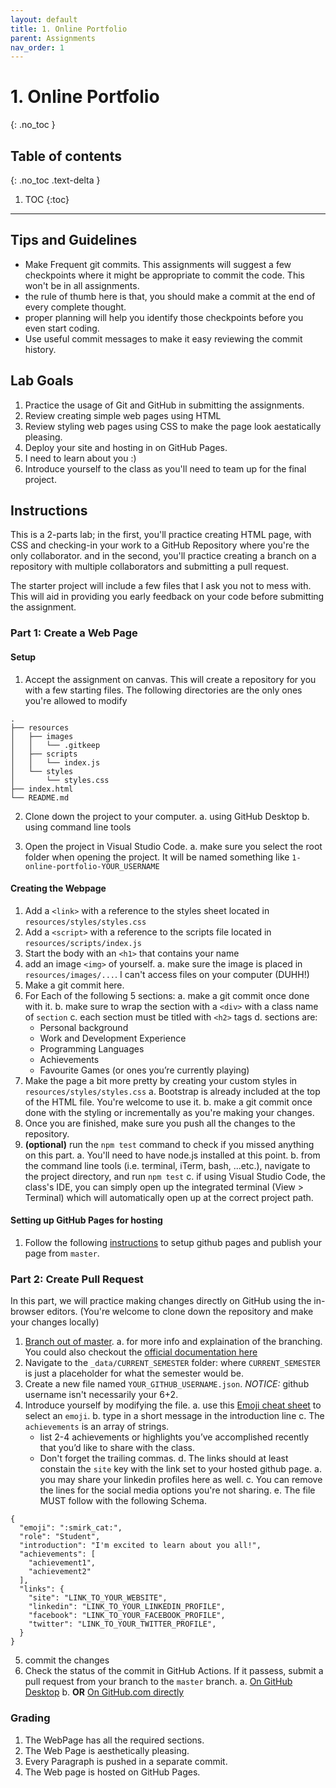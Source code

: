```yaml
---
layout: default
title: 1. Online Portfolio
parent: Assignments
nav_order: 1
---
```

# 1. Online Portfolio
{: .no_toc }

## Table of contents
{: .no_toc .text-delta }

1. TOC
{:toc}

---
## Tips and Guidelines
* Make Frequent git commits. This assignments will suggest a few checkpoints where it might be appropriate to commit the code. This won't be in all assignments.
* the rule of thumb here is that, you should make a commit at the end of every complete thought.
* proper planning will help you identify those checkpoints before you even start coding.
* Use useful commit messages to make it easy reviewing the commit history.

## Lab Goals
1. Practice the usage of Git and GitHub in submitting the assignments.
2. Review creating simple web pages using HTML
3. Review styling web pages using CSS to make the page look aestatically pleasing.
4. Deploy your site and hosting in on GitHub Pages.
5. I need to learn about you :)
6. Introduce yourself to the class as you'll need to team up for the final project.

## Instructions
This is a 2-parts lab; in the first, you'll practice creating HTML page, with CSS and checking-in your work to a GitHub Repository where you're the only collaborator. and in the second, you'll practice creating a branch on a repository with multiple collaborators and submitting a pull request.

The starter project will include a few files that I ask you not to mess with. This will aid in providing you early feedback on your code before submitting the assignment.

### Part 1: Create a Web Page
#### Setup
1. Accept the assignment on canvas.
  This will create a repository for you with a few starting files. The following directories are the only ones you're allowed to modify

```
.
├── resources
│   ├── images
│   │   └── .gitkeep
│   ├── scripts
│   │   └── index.js
│   └── styles
│       └── styles.css
├── index.html
└── README.md
```

2. Clone down the project to your computer.
  a. using GitHub Desktop
  b. using command line tools

3. Open the project in Visual Studio Code.
  a. make sure you select the root folder when opening the project. It will be named something like `1-online-portfolio-YOUR_USERNAME`

#### Creating the Webpage
1. Add a `<link>` with a reference to the styles sheet located in `resources/styles/styles.css`
2. Add a `<script>` with a reference to the scripts file located in `resources/scripts/index.js`
3. Start the body with an `<h1>` that contains your name
4. add an image `<img>` of yourself.
  a. make sure the image is placed in `resources/images/...`. I can't access files on your computer (DUHH!)
5. Make a git commit here.
6. For Each of the following 5 sections:
  a. make a git commit once done with it.
  b. make sure to wrap the section with a `<div>` with a class name of `section`
  c. each section must be titled with `<h2>` tags
  d. sections are:
    * Personal background
    * Work and Development Experience
    * Programming Languages
    * Achievements
    * Favourite Games (or ones you’re currently playing)
7. Make the page a bit more pretty by creating your custom styles in `resources/styles/styles.css`
  a. Bootstrap is already included at the top of the HTML file. You're welcome to use it.
  b. make a git commit once done with the styling or incrementally as you're making your changes.
7. Once you are finished, make sure you push all the changes to the repository.
8. **(optional)** run the `npm test` command to check if you missed anything on this part.
  a. You'll need to have node.js installed at this point.
  b. from the command line tools (i.e. terminal, iTerm, bash, ...etc.), navigate to the project directory, and run `npm test`
  c. if using Visual Studio Code, the class's IDE, you can simply open up the integrated terminal (View > Terminal) which will automatically open up at the correct project path.

#### Setting up GitHub Pages for hosting
1. Follow the following [instructions](https://help.github.com/en/enterprise/2.13/user/articles/configuring-a-publishing-source-for-github-pages#enabling-github-pages-to-publish-your-site-from-master-or-gh-pages) to setup github pages and publish your page from `master`.

### Part 2: Create Pull Request
In this part, we will practice making changes directly on GitHub using the in-browser editors. (You're welcome to clone down the repository and make your changes locally)

1. [Branch out of master](https://help.github.com/en/desktop/contributing-to-projects/creating-a-branch-for-your-work).
  a. for more info and explaination of the branching. You could also checkout the [official documentation here](https://git-scm.com/book/en/v2/Git-Branching-Basic-Branching-and-Merging)
2. Navigate to the `_data/CURRENT_SEMESTER` folder: where `CURRENT_SEMESTER` is just a placeholder for what the semester would be.
3. Create a new file named `YOUR_GITHUB_USERNAME.json`. *NOTICE:* github username isn't necessarily your 6+2.
4. Introduce yourself by modifying the file.
  a. use this [Emoji cheat sheet](https://www.webfx.com/tools/emoji-cheat-sheet/) to select an `emoji`.
  b. type in a short message in the introduction line
  c. The `achievements` is an array of strings.
    * list 2-4 achievements or highlights you’ve accomplished recently that you’d like to share with the class.
    * Don't forget the trailing commas.
  d. The links should at least constain the `site` key with the link set to your hosted github page.
    a. you may share your linkedin profiles here as well.
    c. You can remove the lines for the social media options you're not sharing.
  e. The file MUST follow with the following Schema.

```
{
  "emoji": ":smirk_cat:",
  "role": "Student",
  "introduction": "I'm excited to learn about you all!",
  "achievements": [
    "achievement1",
    "achievement2"
  ],
  "links": {
    "site": "LINK_TO_YOUR_WEBSITE",
    "linkedin": "LINK_TO_YOUR_LINKEDIN_PROFILE",
    "facebook": "LINK_TO_YOUR_FACEBOOK_PROFILE",
    "twitter": "LINK_TO_YOUR_TWITTER_PROFILE",
  }
}
  ```
5. commit the changes
6. Check the status of the commit in GitHub Actions. If it passess, submit a pull request from your branch to the `master` branch.
  a. [On GitHub Desktop](https://help.github.com/en/desktop/contributing-to-projects/creating-a-pull-request)
  b. **OR** [On GitHub.com directly](https://help.github.com/en/github/collaborating-with-issues-and-pull-requests/creating-a-pull-request)

### Grading
1. The WebPage has all the required sections.
2. The Web Page is aesthetically pleasing.
3. Every Paragraph is pushed in a separate commit.
4. The Web page is hosted on GitHub Pages.
